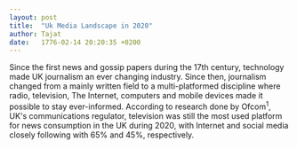```yaml
---
layout: post
title:  "Uk Media Landscape in 2020"
author: Tajat
date:   1776-02-14 20:20:35 +0200
---
```

Since the first news and gossip papers during the 17th century, technology made UK journalism an ever changing industry. Since then, journalism changed from a mainly written field to a multi-platformed discipline where radio, television, The Internet, computers and mobile devices made it possible to stay ever-informed. According to research done by Ofcom<sup>1</sup>, UK's communications regulator, television was still the most used platform for news consumption in the UK during 2020, with Internet and social media closely following with 65% and 45%, respectively.

